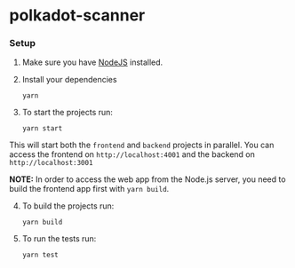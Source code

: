 # polkadot-scanner

### Setup

1. Make sure you have [NodeJS](https://nodejs.org/) installed.
2. Install your dependencies

    ```
    yarn
    ```

3. To start the projects run:

    ```
    yarn start
    ```
This will start both the `frontend` and `backend` projects in parallel.
You can access the frontend on `http://localhost:4001` and the backend on `http://localhost:3001`


**NOTE:** In order to access the web app from the Node.js server, you need to build the frontend app first with `yarn build`.

4. To build the projects run:
    ```
    yarn build
    ```

5. To run the tests run:
    ```
    yarn test
    ```

